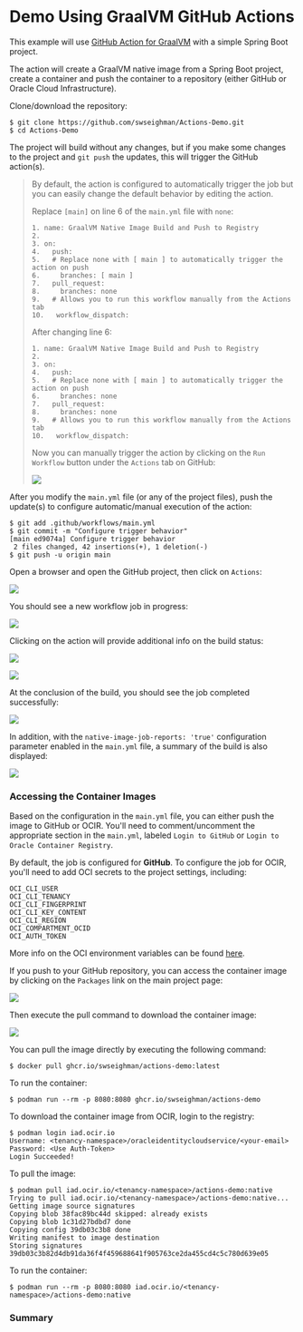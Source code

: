 # Demo Using GraalVM GitHub Actions

This example will use [GitHub Action for GraalVM](https://github.com/marketplace/actions/github-action-for-graalvm) with a simple Spring Boot project.

The action will create a GraalVM native image from a Spring Boot project, create a container and push the container to a repository (either GitHub or Oracle Cloud Infrastructure).

Clone/download the repository:
```
$ git clone https://github.com/swseighman/Actions-Demo.git
$ cd Actions-Demo
```

The project will build without any changes, but if you make some changes to the project and `git push` the updates, this will trigger the GitHub action(s).

>By default, the action is configured to automatically trigger the job but you can easily change the default behavior by editing the action.
>
>Replace `[main]` on line 6 of the `main.yml` file with `none`:
>
>```
>1. name: GraalVM Native Image Build and Push to Registry
>2. 
>3. on:
>4.   push:
>5.   # Replace none with [ main ] to automatically trigger the action on push
>6.     branches: [ main ]
>7.   pull_request:
>8.     branches: none
>9.   # Allows you to run this workflow manually from the Actions tab
>10.   workflow_dispatch:
>```
>
>After changing line 6:
>```
>1. name: GraalVM Native Image Build and Push to Registry
>2. 
>3. on:
>4.   push:
>5.   # Replace none with [ main ] to automatically trigger the action on push
>6.     branches: none
>7.   pull_request:
>8.     branches: none
>9.   # Allows you to run this workflow manually from the Actions tab
>10.   workflow_dispatch:
>```
>Now you can manually trigger the action by clicking on the `Run Workflow` button under the `Actions` tab on GitHub:
>
>![](images/actions-demo-8.png)

After you modify the `main.yml` file (or any of the project files), push the update(s) to configure automatic/manual execution of the action:

```
$ git add .github/workflows/main.yml
$ git commit -m "Configure trigger behavior"
[main ed9074a] Configure trigger behavior
 2 files changed, 42 insertions(+), 1 deletion(-)
$ git push -u origin main
```

Open a browser and open the GitHub project, then click on `Actions`:

![](images/actions-demo-14.png)

You should see a new workflow job in progress:

![](images/actions-demo-10.png)

Clicking on the action will provide additional info on the build status:

![](images/actions-demo-11.png)

![](images/actions-demo-12.png)

At the conclusion of the build, you should see the job completed successfully:

![](images/actions-demo-13.png)

In addition, with the `native-image-job-reports: 'true'` configuration parameter enabled in the `main.yml` file, a summary of the build is also displayed:

![](images/actions-demo-3.png)


### Accessing the Container Images

Based on the configuration in the `main.yml` file, you can either push the image to GitHub or OCIR.  You'll need to comment/uncomment the appropriate section in the `main.yml`, labeled `Login to GitHub` or `Login to Oracle Container Registry`.

By default, the job is configured for **GitHub**.  To configure the job for OCIR, you'll need to add OCI secrets to the project settings, including:

```
OCI_CLI_USER
OCI_CLI_TENANCY
OCI_CLI_FINGERPRINT
OCI_CLI_KEY_CONTENT
OCI_CLI_REGION
OCI_COMPARTMENT_OCID
OCI_AUTH_TOKEN
```

More info on the OCI environment variables can be found [here](https://docs.oracle.com/en-us/iaas/Content/API/SDKDocs/clienvironmentvariables.htm).

If you push to your GitHub repository, you can access the container image by clicking on the `Packages` link on the main project page:

![](images/actions-demo-6.png)

Then execute the pull command to download the container image:

![](images/actions-demo-7.png)

You can pull the image directly by executing the following command:

```
$ docker pull ghcr.io/swseighman/actions-demo:latest
```

To run the container:
```
$ podman run --rm -p 8080:8080 ghcr.io/swseighman/actions-demo
```

To download the container image from OCIR, login to the registry:

```
$ podman login iad.ocir.io
Username: <tenancy-namespace>/oracleidentitycloudservice/<your-email>
Password: <Use Auth-Token>
Login Succeeded!
```

To pull the image:
```
$ podman pull iad.ocir.io/<tenancy-namespace>/actions-demo:native
Trying to pull iad.ocir.io/<tenancy-namespace>/actions-demo:native...
Getting image source signatures
Copying blob 38fac89bc44d skipped: already exists
Copying blob 1c31d27bdbd7 done
Copying config 39db03c3b8 done
Writing manifest to image destination
Storing signatures
39db03c3b82d4db91da36f4f459688641f905763ce2da455cd4c5c780d639e05
```

To run the container:
```
$ podman run --rm -p 8080:8080 iad.ocir.io/<tenancy-namespace>/actions-demo:native
```

### Summary



